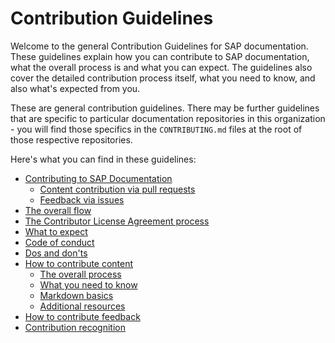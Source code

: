 # Contribution Guidelines

Welcome to the general Contribution Guidelines for SAP documentation. These guidelines explain how you can contribute to SAP documentation, what the overall process is and what you can expect. The guidelines also cover the detailed contribution process itself, what you need to know, and also what's expected from you.

These are general contribution guidelines. There may be further guidelines that are specific to particular documentation repositories in this organization - you will find those specifics in the `CONTRIBUTING.md` files at the root of those respective repositories.

Here's what you can find in these guidelines:

- [Contributing to SAP Documentation](contributing/)
  - [Content contribution via pull requests](contributing/content.md)
  - [Feedback via issues](contributing/feedback.md)
- [The overall flow](flow.md)
- [The Contributor License Agreement process](cla.md)
- [What to expect](what-to-expect.md)
- [Code of conduct](code-of-conduct.md)
- [Dos and don'ts](dos-and-donts.md)
- [How to contribute content](content-contribution/)
  - [The overall process](content-contribution/overall-process.md)
  - [What you need to know](content-contribution/need-to-know.md)
  - [Markdown basics](content-contribution/markdown-basics.md)
  - [Additional resources](content-contribution/additional-resources.md)
- [How to contribute feedback](feedback-contribution/)
- [Contribution recognition](recognition.md)

